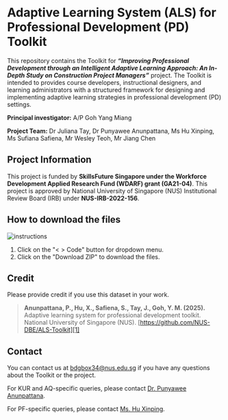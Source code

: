 # Adaptive Learning System (ALS) for Professional Development (PD) Toolkit
This repository contains the Toolkit for _**“Improving Professional Development through an Intelligent Adaptive Learning Approach: An In-Depth Study on Construction Project Managers”**_ project. The Toolkit is intended to provides course developers, instructional designers, and learning administrators with a structured framework for designing and implementing adaptive learning strategies in professional development (PD) settings.

**Principal investigator:** A/P Goh Yang Miang

**Project Team:** Dr Juliana Tay, Dr Punyawee Anunpattana, Ms Hu Xinping, Ms Sufiana Safiena, Mr Wesley Teoh, Mr Jiang Chen

## Project Information
This project is funded by **SkillsFuture Singapore under the Workforce Development Applied Research Fund (WDARF) grant (GA21-04)**. This project is approved by National University of Singapore (NUS) Institutional Review Board (IRB) under **NUS-IRB-2022-156**. 

## How to download the files
![instructions](https://github.com/user-attachments/assets/07a2a116-621d-476b-9440-6c169c7a504c)
1. Click on the "< > Code" button for dropdown menu.
2. Click on the "Download ZIP" to download the files.

## Credit
Please provide credit if you use this dataset in your work. 
> **Anunpattana, P., Hu, X., Safiena, S., Tay, J., Goh, Y. M. (2025).** Adaptive learning system for professional development toolkit. National University of Singapore (NUS). [https://github.com/NUS-DBE/ALS-Toolkit][1]

## Contact
You can contact us at [bdgbox34@nus.edu.sg][2] if you have any questions about the Toolkit or the project. 

For KUR and AQ-specific queries, please contact [Dr. Punyawee Anunpattana][3].

For PF-specific queries, please contact [Ms. Hu Xinping][4].

[1]:	https://github.com/NUS-DBE/ALS-Toolkit
[2]:	mailto:bdgbox34@nus.edu.sg
[3]:  https://github.com/bellpunyawee
[4]:  https://github.com/xinpingh
